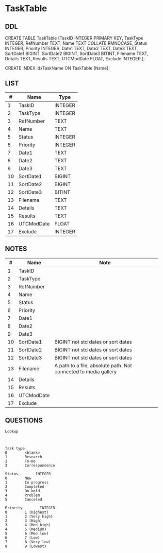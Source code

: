 # TaskTable

## DDL

CREATE TABLE TaskTable (TaskID INTEGER PRIMARY KEY, TaskType INTEGER, RefNumber TEXT, Name TEXT COLLATE RMNOCASE, Status INTEGER, Priority INTEGER, Date1 TEXT, Date2 TEXT, Date3 TEXT, SortDate1 BIGINT, SortDate2 BIGINT, SortDate3 BITINT, Filename TEXT, Details TEXT, Results TEXT, UTCModDate FLOAT, Exclude INTEGER );

CREATE INDEX idxTaskName ON TaskTable (Name);

## LIST

| #  | Name          | Type      |
|----|---------------|-----------|
| 1  | TaskID        | INTEGER
| 2  | TaskType      | INTEGER
| 3  | RefNumber     | TEXT
| 4  | Name          | TEXT
| 5  | Status        | INTEGER
| 6  | Priority      | INTEGER
| 7  | Date1         | TEXT
| 8  | Date2         | TEXT
| 9  | Date3         | TEXT
| 10 | SortDate1     | BIGINT
| 11 | SortDate2     | BIGINT
| 12 | SortDate3     | BITINT
| 13 | Filename      | TEXT
| 14 | Details       | TEXT
| 15 | Results       | TEXT
| 16 | UTCModDate    | FLOAT
| 17 | Exclude       | INTEGER

## NOTES

| #  | Name          | Note      |
|----|---------------|-----------|
| 1  | TaskID        | 
| 2  | TaskType      | 
| 3  | RefNumber     | 
| 4  | Name          | 
| 5  | Status        | 
| 6  | Priority      | 
| 7  | Date1         | 
| 8  | Date2         | 
| 9  | Date3         | 
| 10 | SortDate1     | BIGINT    not std dates or sort dates
| 11 | SortDate2     | BIGINT    not std dates or sort dates
| 12 | SortDate3     | BIGINT    not std dates or sort dates
| 13 | Filename      | A path to a file, absolute path. Not connected to media gallery
| 14 | Details       | 
| 15 | Results       | 
| 16 | UTCModDate    | 
| 17 | Exclude       | 

## QUESTIONS

````
Lookup



Task type
0        <blank>
1        Research
2        To-Do
3        Correspondence

Status        INTEGER
0        New
1        In progress
2        Completed
3        On hold
4        Problem
5        Canceled

Priority        INTEGER
0        1 (Highest)
1        2 (Very high)
2        3 (High)
3        4 (Med high)
4        5 (Medium)
5        6 (Med low)
6        7 (Low)
7        8 (Very low)
8        9 (Lowest)

````

